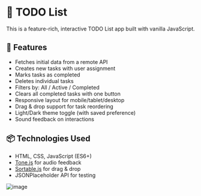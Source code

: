 # 📝 TODO List

This is a feature-rich, interactive TODO List app built with vanilla JavaScript.

## 🚀 Features

- Fetches initial data from a remote API
- Creates new tasks with user assignment
- Marks tasks as completed
- Deletes individual tasks
- Filters by: All / Active / Completed
- Clears all completed tasks with one button
- Responsive layout for mobile/tablet/desktop
- Drag & drop support for task reordering
- Light/Dark theme toggle (with saved preference)
- Sound feedback on interactions

## 📦 Technologies Used

- HTML, CSS, JavaScript (ES6+)
- [Tone.js](https://tonejs.github.io/) for audio feedback
- [Sortable.js](https://github.com/SortableJS/Sortable) for drag & drop
- JSONPlaceholder API for testing

![image](https://github.com/user-attachments/assets/ac785d75-bc0b-4390-9809-e350925df4b2)

